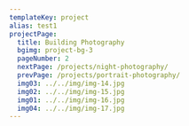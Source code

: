 ```yaml
---
templateKey: project
alias: test1
projectPage:
  title: Building Photography
  bgimg: project-bg-3
  pageNumber: 2
  nextPage: /projects/night-photography/
  prevPage: /projects/portrait-photography/
  img03: ../../img/img-14.jpg
  img02: ../../img/img-15.jpg
  img01: ../../img/img-16.jpg
  img04: ../../img/img-17.jpg
---
```

